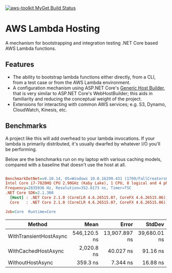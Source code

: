 [![aws-toolkit MyGet Build Status](https://www.myget.org/BuildSource/Badge/aws-toolkit?identifier=5fe50e2a-ee69-4be2-ac3d-f1cb64432e28)](https://www.myget.org/)
# AWS Lambda Hosting

A mechanism for bootstrapping and integration testing .NET Core based AWS Lambda functions.

## Features

* The ability to bootstrap lambda functions either directly, from a CLI, from a test case or from the AWS Lambda environment.
* A configuration mechanism using ASP.NET Core's [Generic Host Builder](https://docs.microsoft.com/en-us/aspnet/core/fundamentals/host/generic-host?view=aspnetcore-2.1),
  that is very similar to ASP.NET Core's WebHostBuilder; this aids in familiarity and reducing the conceptual weight of the project.
* Extensions for interacting with common AWS services; e.g. S3, Dynamo, CloudWatch, Kinesis, etc.

## Benchmarks

A project like this will add overhead to your lambda invocations. If your lambda is primarily distributed, it's usually dwarfed by whatever I/O you'll be performing.

Below are the benchmarks run on my laptop with various caching models, compared with a baseline that doesn't use the host at all.

``` ini

BenchmarkDotNet=v0.10.14, OS=Windows 10.0.16299.431 (1709/FallCreatorsUpdate/Redstone3)
Intel Core i7-7820HQ CPU 2.90GHz (Kaby Lake), 1 CPU, 8 logical and 4 physical cores
Frequency=2835936 Hz, Resolution=352.6173 ns, Timer=TSC
.NET Core SDK=2.1.300
  [Host] : .NET Core 2.1.0 (CoreCLR 4.6.26515.07, CoreFX 4.6.26515.06), 64bit RyuJIT
  Core   : .NET Core 2.1.0 (CoreCLR 4.6.26515.07, CoreFX 4.6.26515.06), 64bit RyuJIT

Job=Core  Runtime=Core  

```
|                 Method |         Mean |         Error |       StdDev |
|----------------------- |-------------:|--------------:|-------------:|
| WithTransientHostAsync | 546,120.5 ns | 13,907.897 ns | 39,680.01 ns |
|    WithCachedHostAsync |   2,020.8 ns |     40.027 ns |     91.16 ns |
|       WithoutHostAsync |     359.3 ns |      7.344 ns |     16.88 ns |
